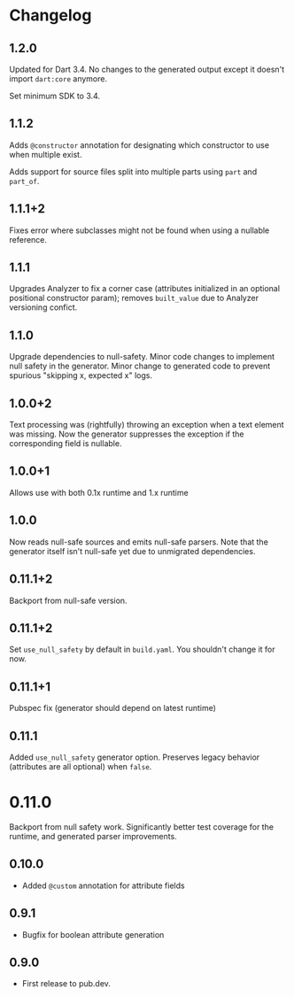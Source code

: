 # Changelog

## 1.2.0

Updated for Dart 3.4. No changes to the generated output except it doesn't import `dart:core` anymore.

Set minimum SDK to 3.4.

## 1.1.2

Adds `@constructor` annotation for designating which constructor to use when multiple exist.

Adds support for source files split into multiple parts using `part` and `part_of`.

## 1.1.1+2

Fixes error where subclasses might not be found when using a nullable reference.

## 1.1.1

Upgrades Analyzer to fix a corner case (attributes initialized in an optional positional constructor param); removes `built_value`
due to Analyzer versioning confict.

## 1.1.0

Upgrade dependencies to null-safety. Minor code changes to implement null safety in the generator.
Minor change to generated code to prevent spurious "skipping x, expected x" logs.

## 1.0.0+2

Text processing was (rightfully) throwing an exception when a text element was missing.
Now the generator suppresses the exception if the corresponding field is nullable.

## 1.0.0+1

Allows use with both 0.1x runtime and 1.x runtime

## 1.0.0

Now reads null-safe sources and emits null-safe parsers. Note that the generator
itself isn't null-safe yet due to unmigrated dependencies.

## 0.11.1+2

Backport from null-safe version.

## 0.11.1+2

Set `use_null_safety` by default in `build.yaml`. You shouldn't change it for now.

## 0.11.1+1

Pubspec fix (generator should depend on latest runtime)

## 0.11.1

Added `use_null_safety` generator option. Preserves legacy behavior (attributes are
all optional) when `false`.

# 0.11.0

Backport from null safety work. Significantly better test coverage for the runtime,
and generated parser improvements.
## 0.10.0

- Added ```@custom``` annotation for attribute fields

## 0.9.1

- Bugfix for boolean attribute generation

## 0.9.0

- First release to pub.dev.
